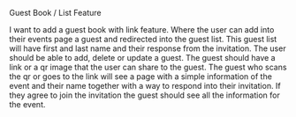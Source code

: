 Guest Book / List Feature

I want to add a guest book with link feature.
Where the user can add into their events page a guest and redirected into the guest list.
This guest list will have first and last name and their response from the invitation.
The user should be able to add, delete or update a guest.
The guest should have a link or a qr image that the user can share to the guest.
The guest who scans the qr or goes to the link will see a page with a simple information
of the event and their name together with a way to respond into their invitation.
If they agree to join the invitation the guest should see all the information for the event.
